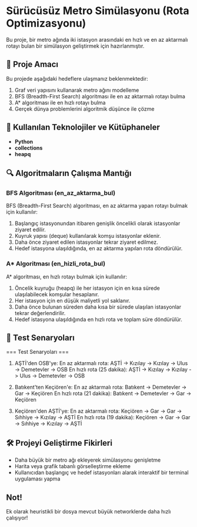 # Sürücüsüz Metro Simülasyonu (Rota Optimizasyonu)

Bu proje, bir metro ağında iki istasyon arasındaki en hızlı ve en az aktarmalı rotayı bulan bir simülasyon geliştirmek için hazırlanmıştır.

## 📌 Proje Amacı
Bu projede aşağıdaki hedeflere ulaşmanız beklenmektedir:
1. Graf veri yapısını kullanarak metro ağını modelleme
2. BFS (Breadth-First Search) algoritması ile en az aktarmalı rotayı bulma
3. A* algoritması ile en hızlı rotayı bulma
4. Gerçek dünya problemlerini algoritmik düşünce ile çözme

## 🚀 Kullanılan Teknolojiler ve Kütüphaneler
- **Python**
- **collections** 
- **heapq** 

## 🔍 Algoritmaların Çalışma Mantığı
### BFS Algoritması (en_az_aktarma_bul)
BFS (Breadth-First Search) algoritması, en az aktarma yapan rotayı bulmak için kullanılır:
1. Başlangıç istasyonundan itibaren genişlik öncelikli olarak istasyonlar ziyaret edilir.
2. Kuyruk yapısı (deque) kullanılarak komşu istasyonlar eklenir.
3. Daha önce ziyaret edilen istasyonlar tekrar ziyaret edilmez.
4. Hedef istasyona ulaşıldığında, en az aktarma yapılan rota döndürülür.

### A* Algoritması (en_hizli_rota_bul)
A* algoritması, en hızlı rotayı bulmak için kullanılır:
1. Öncelik kuyruğu (heapq) ile her istasyon için en kısa sürede ulaşılabilecek komşular hesaplanır.
2. Her istasyon için en düşük maliyetli yol saklanır.
3. Daha önce bulunan süreden daha kısa bir sürede ulaşılan istasyonlar tekrar değerlendirilir.
4. Hedef istasyona ulaşıldığında en hızlı rota ve toplam süre döndürülür.

## 🎯 Test Senaryoları
=== Test Senaryoları ===

1. AŞTİ'den OSB'ye:
En az aktarmalı rota: AŞTİ -> Kızılay -> Kızılay -> Ulus -> Demetevler -> OSB
En hızlı rota (25 dakika): AŞTİ -> Kızılay -> Kızılay -> Ulus -> Demetevler -> OSB

2. Batıkent'ten Keçiören'e:
En az aktarmalı rota: Batıkent -> Demetevler -> Gar -> Keçiören
En hızlı rota (21 dakika): Batıkent -> Demetevler -> Gar -> Keçiören

3. Keçiören'den AŞTİ'ye:
En az aktarmalı rota: Keçiören -> Gar -> Gar -> Sıhhiye -> Kızılay -> AŞTİ
En hızlı rota (19 dakika): Keçiören -> Gar -> Gar -> Sıhhiye -> Kızılay -> AŞTİ

## 🛠️ Projeyi Geliştirme Fikirleri
- Daha büyük bir metro ağı ekleyerek simülasyonu genişletme
- Harita veya grafik tabanlı görselleştirme ekleme
- Kullanıcıdan başlangıç ve hedef istasyonları alarak interaktif bir terminal uygulaması yapma

## Not! 
Ek olarak heuristikli bir dosya mevcut büyük networklerde daha hızlı çalışıyor!
